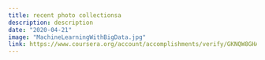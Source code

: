 ```yaml
---
title: recent photo collectionsa
description: description
date: "2020-04-21"
image: "MachineLearningWithBigData.jpg"
link: https://www.coursera.org/account/accomplishments/verify/GKNQW8GHA9HR 
---
```

